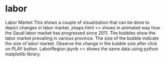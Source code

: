 # labor
Labor Market
This shows a couple of visualization that can be done to depict changes in labor market.
jmaps.html >> shows in animated way how the Saudi labor market has progressed since 2011. The bubbles show the labor market 
prevailing in various province. The size of the bubble indicate the size of labor market. Observe the change in the bubble size after click on PLAY button.
LaborRegion.ipynb >> shows the same data using python matplotlib library.
